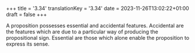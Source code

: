 +++
title = '3.34'
translationKey = '3.34'
date = 2023-11-26T13:02:22+01:00
draft = false
+++

A proposition possesses essential and accidental features.
Accidental are the features which are due to a particular way of producing the propositional sign. Essential are those which alone enable the proposition to express its sense.
